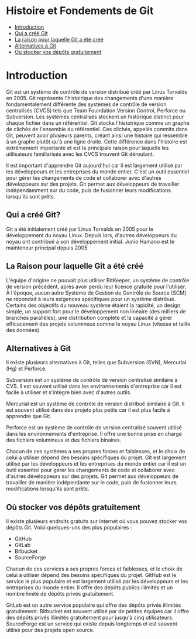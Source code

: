 # Histoire et Fondements de Git

- [Introduction](#introduction)
- [Qui a créé Git](#qui-a-créé-git)
- [La raison pour laquelle Git a été créé](#la-raison-pour-laquelle-git-a-été-créé)
- [Alternatives à Git](#alternatives-à-git)
- [Où stocker vos dépôts gratuitement](#où-stocker-vos-dépôts-gratuitement)

# Introduction

Git est un système de contrôle de version distribué créé par Linus Torvalds en 2005. Git représente l'histoirique des
changements d'une manière fondamentalement différente des systèmes de contrôle de version centralisés (CVCS) tels que Team Foundation Version Control, Perforce ou Subversion. Les systèmes centralisés stockent un historique distinct pour chaque fichier dans un référentiel. Git stocke l'histoirique comme un graphe de clichés de l'ensemble du référentiel. Ces clichés, appelés commits dans Git, peuvent avoir plusieurs parents, créant ainsi une histoire qui ressemble à un graphe plutôt qu'à une ligne droite. Cette différence dans l'histoire est extrêmement importante et est la principale raison pour laquelle les utilisateurs familiarisés avec les CVCS trouvent Git déroutant.

Il est important d'apprendre Git aujourd'hui car il est largement utilisé par les développeurs et les entreprises du monde entier. C'est un outil essentiel pour gérer les changements de code et collaborer avec d'autres développeurs sur des projets. Git permet aux développeurs de travailler indépendamment sur du code, puis de fusionner leurs modifications lorsqu'ils sont prêts.

## Qui a créé Git?

Git a été initialement créé par Linus Torvalds en 2005 pour le développement du noyau Linux. Depuis lors, d'autres développeurs du noyau ont contribué à son développement initial. Junio Hamano est le mainteneur principal depuis 2005.

## La Raison pour laquelle Git a été créé

L'équipe d'origine ne pouvait plus utiliser BitKeeper, un système de contrôle de version précédent, après avoir perdu leur licence gratuite pour l'utiliser. À l'époque, aucun autre Système de Gestion de Contrôle de Source (SCM) ne répondait à leurs exigences spécifiques pour un système distribué. Certains des objectifs du nouveau système étaient la rapidité, un design simple, un support fort pour le développement non linéaire (des milliers de branches parallèles), une distribution complète et la capacité à gérer efficacement des projets volumineux comme le noyau Linux (vitesse et taille des données).

## Alternatives à Git

Il existe plusieurs alternatives à Git, telles que Subversion (SVN), Mercurial (Hg) et Perforce.

Subversion est un système de contrôle de version centralisé similaire à CVS. Il est souvent utilisé dans les environnements d'entreprise car il est facile à utiliser et s'intègre bien avec d'autres outils.

Mercurial est un système de contrôle de version distribué similaire à Git. Il est souvent utilisé dans des projets plus petits car il est plus facile à apprendre que Git.

Perforce est un système de contrôle de version centralisé souvent utilisé dans les environnements d'entreprise. Il offre une bonne prise en charge des fichiers volumineux et des fichiers binaires.

Chacun de ces systèmes a ses propres forces et faiblesses, et le choix de celui à utiliser dépend des besoins spécifiques du projet. Git est largement utilisé par les développeurs et les entreprises du monde entier car il est un outil essentiel pour gérer les changements de code et collaborer avec d'autres développeurs sur des projets. Git permet aux développeurs de travailler de manière indépendante sur le code, puis de fusionner leurs modifications lorsqu'ils sont prêts.

## Où stocker vos dépôts gratuitement

Il existe plusieurs endroits gratuits sur Internet où vous pouvez stocker vos dépôts Git. Voici quelques-uns des plus populaires :

- GitHub
- GitLab
- Bitbucket
- SourceForge

Chacun de ces services a ses propres forces et faiblesses, et le choix de celui à utiliser dépend des besoins spécifiques du projet. GitHub est le service le plus populaire et est largement utilisé par les développeurs et les entreprises du monde entier. Il offre des dépôts publics illimités et un nombre limité de dépôts privés gratuitement.

GitLab est un autre service populaire qui offre des dépôts privés illimités gratuitement. Bitbucket est souvent utilisé par de petites équipes car il offre des dépôts privés illimités gratuitement pour jusqu'à cinq utilisateurs. SourceForge est un service qui existe depuis longtemps et est souvent utilisé pour des projets open source.